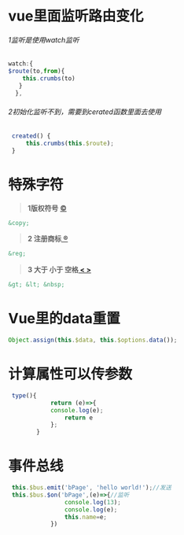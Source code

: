 # vue里面监听路由变化

###### 1监听是使用watch监听

``` js
watch:{ 
$route(to,from){
    this.crumbs(to)
   }
  },
```

######   2初始化监听不到，需要到cerated函数里面去使用

```javascript
 created() {
     this.crumbs(this.$route);
 }
```



# 特殊字符

> **1版权符号** [©](https://www.w3school.com.cn/html/html_entities.asp)

```html
&copy;
```

> **2 注册商标**[ ®](https://www.w3school.com.cn/html/html_entities.asp)

```html
&reg;
```

> **3 大于 小于 空格[ < > ](https://www.w3school.com.cn/html/html_entities.asp)**

```html
&gt; &lt; &nbsp;
```





# **Vue里的data重置**

```js
Object.assign(this.$data, this.$options.data());
```

# **计算属性可以传参数**

```js
 type(){
            return (e)=>{
            console.log(e);
                return e
            };
        }
```

# **事件总线**

```js
 this.$bus.emit('bPage', 'hello world!');//发送
 this.$bus.$on('bPage',(e)=>{//监听
                console.log(13);
                console.log(e);
                this.name=e;
            })
```

